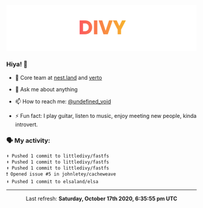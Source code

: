 
![](https://github.com/divy-work/divy-work/raw/master/assets/divy.png)

### Hiya! 👋

- 🔭 Core team at [nest.land](https://github.com/nestdotland/nest.land) and [verto](https://github.com/useverto/verto)

- 💬 Ask me about anything

- 📫 How to reach me: [@undefined_void](https://instagram.com/divy.exe)

- ⚡ Fun fact: I play guitar, listen to music, enjoy meeting new people, kinda introvert.

### 🗣 My activity:

```
⬆️ Pushed 1 commit to littledivy/fastfs
⬆️ Pushed 1 commit to littledivy/fastfs
⬆️ Pushed 1 commit to littledivy/fastfs
❗️ Opened issue #5 in johnletey/cacheweave
⬆️ Pushed 1 commit to elsaland/elsa
```

------------
<p align="center">Last refresh: <b>Saturday, October 17th 2020, 6:35:55 pm UTC</b></p>
